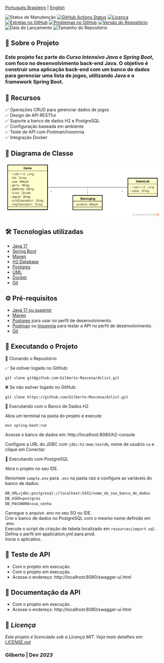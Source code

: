 
[Português Brasileiro](https://github.com/Gilberto-Mascena/dslist/blob/main/README-pt_br.md) |
[English](https://github.com/Gilberto-Mascena/dslist/blob/main/README.md)

![Status de Manutenção](https://img.shields.io/badge/Maintained-Yes-brightgreen?style=for-the-badge)
[![GitHub Actions Status](https://img.shields.io/github/actions/workflow/status/Gilberto-Mascena/dslist/build.yml?style=for-the-badge)](https://github.com/Gilberto-Mascena/dslist/actions)
[![Licença](https://img.shields.io/github/license/Gilberto-Mascena/dslist?style=for-the-badge)](https://github.com/Gilberto-Mascena/dslist/blob/main/LICENSE.md)
[![Estrelas no GitHub](https://img.shields.io/github/stars/Gilberto-Mascena/dslist?style=for-the-badge)](https://github.com/Gilberto-Mascena/dslist/stargazers)
[![Problemas no GitHub](https://img.shields.io/github/issues/Gilberto-Mascena/dslist?style=for-the-badge)](https://github.com/Gilberto-Mascena/dslist/issues)
[![Versão do Repositório](https://img.shields.io/github/v/release/Gilberto-Mascena/dslist?include_prereleases&style=for-the-badge)](https://github.com/Gilberto-Mascena/dslist/releases)
![Data de Lançamento](https://img.shields.io/github/release-date/Gilberto-Mascena/dslist?style=for-the-badge)
![Tamanho do Repositório](https://img.shields.io/github/repo-size/Gilberto-Mascena/dslist?style=for-the-badge)

## 🚀 Sobre o Projeto

### Este projeto faz parte do _Curso Intensivo Java e Spring Boot_, com foco no desenvolvimento back-end Java. O objetivo é construir uma aplicação back-end com um banco de dados para gerenciar uma lista de jogos, utilizando Java e o framework Spring Boot.

## 📌 Recursos

✅ Operações CRUD para gerenciar dados de jogos\
✅ Design de API RESTful\
✅ Suporte a banco de dados H2 e PostgreSQL\
✅ Configuração baseada em ambiente\
✅ Teste de API com Postman/Insomnia\
✅ Integração Docker

## 📌 Diagrama de Classe
![UML](assets/uml.png)

## 🛠️ Tecnologias utilizadas
- [Java 17](https://www.oracle.com/br/java/technologies/downloads/)
- [Spring Boot](https://spring.io/projects/spring-boot)
- [Maven](https://maven.apache.org/)
- [H2 Database](https://www.h2database.com/html/main.html)
- [Postgres](https://www.postgresql.org/)
- [UML](https://www.uml.org/)
- [Docker](https://www.docker.com/)
- [Git](https://git-scm.com/)

## ⚙️ Pré-requisitos

- [Java 17 ou superior](https://www.oracle.com/br/java/technologies/downloads/)
- [Maven](https://maven.apache.org/)
- [Postgres](https://www.postgresql.org/) para usar no perfil de desenvolvimento.
- [Postman](https://www.postman.com/) ou [Insomnia](https://insomnia.rest/download) para testar a API no perfil de  desenvolvimento.
- [Git](https://git-scm.com/)

## 🚀 Executando o Projeto

🔹 Clonando o Repositório

✅ Se estiver logado no GitHub:
```
git clone git@github.com:Gilberto-Mascena/dslist.git
```

❌ Se não estiver logado no GitHub:
```
git clone https://github.com/Gilberto-Mascena/dslist.git
```

🔹 Executando com o Banco de Dados H2

Abra um terminal na pasta do projeto e execute:

```
mvn spring-boot:run
```

Acesse o banco de dados em: http://localhost:8080/h2-console

Configure a URL do JDBC com ``jdbc:h2:mem:testdb``, nome de usuário ``sa`` e clique em Conectar.

🔹 Executando com PostgreSQL

Abra o projeto no seu IDE.

Renomeie ``sample.env`` para ``.env`` na pasta raiz e configure as variáveis ​​do banco de dados:

``DB_URL=jdbc:postgresql://localhost:5432/nome_do_seu_banco_de_dados``\
``DB_USER=postgres``\
``DB_PASSWORD=sua_senha``

Carregue o arquivo .env no seu SO ou IDE.\
Crie o banco de dados no PostgreSQL com o mesmo nome definido em .env.\
Execute o script de criação de tabela localizado em ``resources/import.sql``.\
Defina o perfil em application.yml para prod.\
Inicie o aplicativo.

## 🔎 Teste de API

- Com o projeto em execução.
- Com o projeto em execução.
- Acesse o endereço: http://localhost:8080/swagger-ui.html

## 📃 Documentação da API
- Com o projeto em execução.
- Acesse o endereço: http://localhost:8080/swagger-ui.html

## 📜 *Licença*

*Este projeto é licenciado sob a Licença MIT. Veja mais detalhes em:* [_LICENSE.md_](./LICENSE.md)

### Gilberto | Dev _2023_